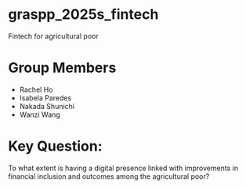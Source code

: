 # graspp_2025s_fintech
Fintech for agricultural poor

# Group Members
- Rachel Ho
- Isabela Paredes
- Nakada Shunichi
- Wanzi Wang

# Key Question:
To what extent is having a digital presence linked with improvements in financial inclusion and outcomes among the agricultural poor?
